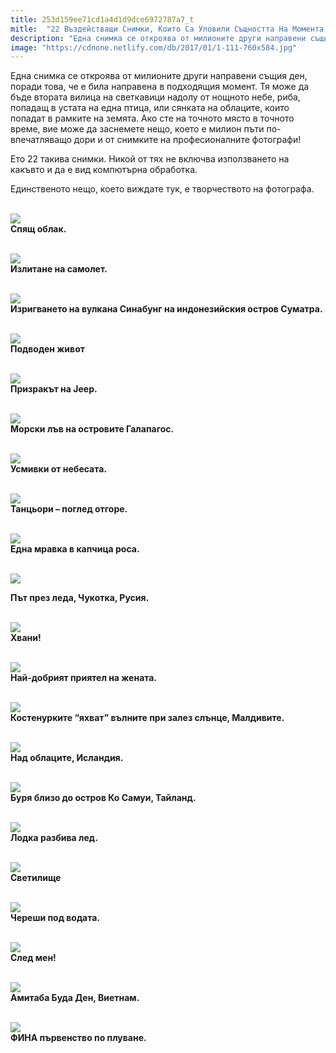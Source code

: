 ```yaml
---
title: 253d159ee71cd1a4d1d9dce6972787a7_t
mitle:  "22 Въздействащи Снимки, Които Са Уловили Същността На Момента!"
description: "Една снимка се откроява от милионите други направени същия ден, поради това, че е била направена в подходящия момент. Тя може да бъде втората вилица на светкавици на"
image: "https://cdnone.netlify.com/db/2017/01/1-111-760x584.jpg"
---
```


 <p>Една снимка се откроява от милионите други направени същия ден, поради това, че е била направена в подходящия момент. Тя може да бъде втората вилица на светкавици надолу от нощното небе, риба, попадащ в устата на една птица, или сянката на облаците, които попадат в рамките на земята. Ако сте на точното място в точното време, вие може да заснемете нещо, което е милион пъти по-впечатляващо дори и от снимките на професионалните фотографи!</p>      <p>Ето 22 такива снимки. Никой от тях не включва използването на какъвто и да е вид компютърна обработка.</p> <p>Единственото нещо, което виждате тук, е творчеството на фотографа.</p>  <p> <br/><img src="https://cdnone.netlify.com/db/2017/01/1-111-760x584.jpg"/><br/> <strong>Спящ облак.</strong></p>      <p> <br/><img src="https://cdnone.netlify.com/db/2017/01/2-106-760x506.jpg"/><br/> <strong>Излитане на самолет.</strong></p>  <p> <br/><img src="https://cdnone.netlify.com/db/2017/01/3-105-760x506.jpg"/><br/> <strong>Изригването на вулкана Синабунг на индонезийския остров Суматра.</strong></p> <p> <br/><img src="https://cdnone.netlify.com/db/2017/01/4-103-760x427.jpg"/><br/> <strong>Подводен живот</strong></p>  <p> <br/><img src="https://cdnone.netlify.com/db/2017/01/5-101-760x547.jpg"/><br/> <strong>Призракът на Jeep.</strong></p>      <p> <br/><img src="https://cdnone.netlify.com/db/2017/01/6-97-760x506.jpg"/><br/> <strong>Морски лъв на островите Галапагос.</strong></p> <p> <br/><img src="https://cdnone.netlify.com/db/2017/01/7-96-760x603.jpg"/><br/> <strong>Усмивки от небесата.</strong></p> <p> <br/><img src="https://cdnone.netlify.com/db/2017/01/8-89-760x569.jpg"/><br/> <strong>Танцьори – поглед отгоре.</strong></p> <p> <br/><img src="https://cdnone.netlify.com/db/2017/01/9-83-760x506.jpg"/><br/> <strong>Една мравка в капчица роса.</strong></p> <p> <br/><img src="https://cdnone.netlify.com/db/2017/01/10-82-760x569.jpg"/><br/></p> <p><strong>Път през леда, Чукотка, Русия.</strong></p>      <p> <br/><img src="https://cdnone.netlify.com/db/2017/01/11-68-760x512.jpg"/><br/> <strong>Хвани!</strong></p>  <p> <br/><img src="https://cdnone.netlify.com/db/2017/01/12-62-760x506.jpg"/><br/> <strong>Най-добрият приятел на жената.</strong></p> <p> <br/><img src="https://cdnone.netlify.com/db/2017/01/13-59-760x760.jpg"/><br/> <strong>Костенурките “яхват” вълните при залез слънце, Малдивите.</strong></p> <p> <br/><img src="https://cdnone.netlify.com/db/2017/01/14-56-760x506.jpg"/><br/> <strong>Над облаците, Исландия.</strong></p>       <p> <br/><img src="https://cdnone.netlify.com/db/2017/01/15-55-760x490.jpg"/><br/> <strong>Буря близо до остров Ко Самуи, Тайланд.</strong></p> <p> <br/><img src="https://cdnone.netlify.com/db/2017/01/16-49-760x514.jpg"/><br/> <strong>Лодка разбива лед.</strong></p>  <p> <br/><img src="https://cdnone.netlify.com/db/2017/01/17-41-760x506.jpg"/><br/> <strong>Светилище</strong></p> <p> <br/><img src="https://cdnone.netlify.com/db/2017/01/18-36-760x503.jpg"/><br/> <strong>Череши под водата.</strong></p> <p> <br/><img src="https://cdnone.netlify.com/db/2017/01/19-31-760x570.jpg"/><br/> <strong>След мен!</strong></p> <p> <br/><img src="https://cdnone.netlify.com/db/2017/01/21-19-760x462.jpg"/><br/> <strong>Амитаба Буда Ден, Виетнам.</strong></p>  <p> <br/><img src="https://cdnone.netlify.com/db/2017/01/22-14-760x399.jpg"/><br/> <strong>ФИНА първенство по плуване.</strong></p>       